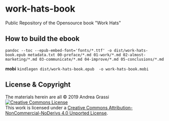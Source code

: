 # work-hats-book
Public Repository of the Opensource book "Work Hats"

## How to build the ebook

`pandoc --toc --epub-embed-font='fonts/*.ttf' -o dist/work-hats-book.epub metadata.txt 00-preface/*.md 01-work/*.md 02-almost-marketing/*.md 03-communicate/*.md 04-improve/*.md 05-conclusions/*.md`

**mobi**
`kindlegen dist/work-hats-book.epub  -o work-hats-book.mobi`


## License & Copyright

The materials herein are all &copy; 2019 Andrea Grassi
<a rel="license" href="http://creativecommons.org/licenses/by-nc-nd/4.0/"><img alt="Creative Commons License" style="border-width:0" src="https://i.creativecommons.org/l/by-nc-nd/4.0/88x31.png" /></a><br />This work is licensed under a <a rel="license" href="http://creativecommons.org/licenses/by-nc-nd/4.0/">Creative Commons Attribution-NonCommercial-NoDerivs 4.0 Unported License</a>.